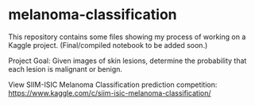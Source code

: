 # melanoma-classification
This repository contains some files showing my process of working on a Kaggle project. (Final/compiled notebook to be added soon.)

Project Goal: Given images of skin lesions, determine the probability that each lesion is malignant or benign. 

View SIIM-ISIC Melanoma Classification prediction competition: 
https://www.kaggle.com/c/siim-isic-melanoma-classification/ 
